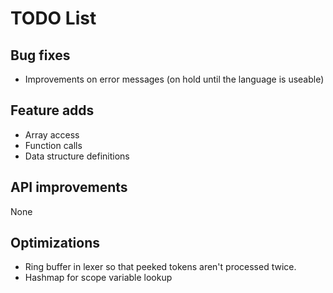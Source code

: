# TODO List

## Bug fixes
- Improvements on error messages (on hold until the language is useable)

## Feature adds
- Array access
- Function calls
- Data structure definitions

## API improvements
None

## Optimizations
- Ring buffer in lexer so that peeked tokens aren't processed twice.
- Hashmap for scope variable lookup

